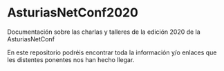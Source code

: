 # AsturiasNetConf2020
Documentación sobre las charlas y talleres de la edición 2020 de la AsturiasNetConf


En este repositorio podréis encontrar toda la información y/o enlaces que les distentes ponentes nos han hecho llegar.
